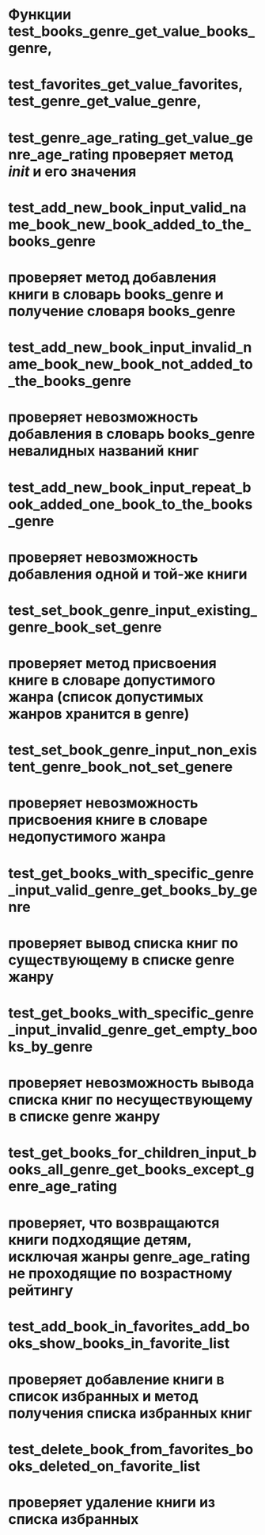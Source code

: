 # Функции test_books_genre_get_value_books_genre,
# test_favorites_get_value_favorites, test_genre_get_value_genre,
# test_genre_age_rating_get_value_genre_age_rating проверяет метод _init_ и его значения

# test_add_new_book_input_valid_name_book_new_book_added_to_the_books_genre
# проверяет метод добавления книги в словарь books_genre и получение словаря books_genre

# test_add_new_book_input_invalid_name_book_new_book_not_added_to_the_books_genre
# проверяет невозможность добавления в словарь books_genre невалидных названий книг

# test_add_new_book_input_repeat_book_added_one_book_to_the_books_genre
# проверяет невозможность добавления одной и той-же книги

# test_set_book_genre_input_existing_genre_book_set_genre
# проверяет метод присвоения книге в словаре допустимого жанра (список допустимых жанров хранится в  genre) 

# test_set_book_genre_input_non_existent_genre_book_not_set_genere
# проверяет невозможность присвоения книге в словаре недопустимого жанра 


# test_get_books_with_specific_genre_input_valid_genre_get_books_by_genre
# проверяет вывод списка книг по существующему в  списке genre жанру

# test_get_books_with_specific_genre_input_invalid_genre_get_empty_books_by_genre
# проверяет невозможность вывода списка книг по несуществующему в  списке genre жанру

# test_get_books_for_children_input_books_all_genre_get_books_except_genre_age_rating
# проверяет, что возвращаются книги подходящие детям, исключая жанры genre_age_rating не проходящие по возрастному рейтингу

# test_add_book_in_favorites_add_books_show_books_in_favorite_list
# проверяет добавление книги в список избранных и метод получения списка избранных книг

# test_delete_book_from_favorites_books_deleted_on_favorite_list
# проверяет удаление книги из списка избранных
